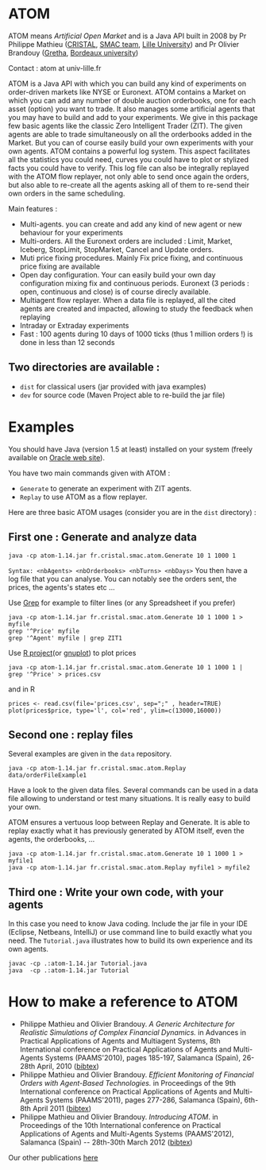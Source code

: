 # ATOM
ATOM means *Artificial Open Market* and is a Java API built in 2008 by Pr Philippe Mathieu ([CRISTAL](http://www.cristal.univ-lille.fr), [SMAC team](https://www.cristal.univ-lille.fr/?rubrique27&eid=17), [Lille University](http://www.univ-lille.fr)) and Pr Olivier Brandouy ([Gretha](https://gretha.u-bordeaux.fr/), [Bordeaux university](https://www.u-bordeaux.fr/))

Contact : atom at univ-lille.fr

ATOM is a Java API with which you can build any kind of experiments on order-driven markets like NYSE or Euronext. ATOM contains a Market on which you can add any number of double auction orderbooks, one for each asset (option) you want to trade. It also manages some artificial agents that you may have to build and add to your experiments. We give in this package few basic agents like the classic Zero Intelligent Trader (ZIT). The given agents are able to trade simultaneously on all the orderbooks added in the Market. But you can of course easily build your own experiments with your own agents.
ATOM contains a powerful log system. This aspect facilitates all the statistics you could need, curves you could have to plot or stylized facts you could have to verify. This log file can also be integrally replayed with the ATOM flow replayer, not only able to send once again the orders, but also able to re-create all the agents asking all of them to re-send their own orders in the same scheduling.

Main features :
- Multi-agents. you can create and add any kind of new agent or new behaviour for your experiments
- Multi-orders. All the Euronext orders are included : Limit, Market, Iceberg, StopLimit, StopMarket, Cancel and Update orders.
- Muti price fixing procedures. Mainly Fix price fixing, and continuous price fixing are available
- Open day configuration. Your can easily build your own day configuration mixing fix and continuous periods. Euronext (3 periods : open, continuous and close) is of course direcly available.
- Multiagent flow replayer. When a data file is replayed, all the cited agents are created and impacted, allowing to study the feedback when replaying
- Intraday or Extraday experiments
- Fast : 100 agents during 10 days of 1000 ticks (thus 1 million orders !) is done in less than 12 seconds

## Two directories are available :
- `dist` for classical users (jar provided with java examples)
- `dev` for source code (Maven Project able to re-build the jar file)

# Examples

You should have Java (version 1.5 at least) installed on your system (freely available on
[Oracle web site](http://www.oracle.com/technetwork/java/javase/downloads)).

You have two main commands given with ATOM : 
- `Generate` to generate an experiment with ZIT agents. 
- `Replay` to use ATOM as a flow replayer. 

Here are three basic ATOM usages (consider you are in the `dist` directory) : 

## First one : Generate and analyze data
```
java -cp atom-1.14.jar fr.cristal.smac.atom.Generate 10 1 1000 1
```
`Syntax: <nbAgents> <nbOrderbooks> <nbTurns> <nbDays>`
You then have a log file that you can analyse. You can notably see the orders sent, the prices, the agents's states etc ...

Use [Grep](https://www.gnu.org/software/grep/manual/grep.html) for example to filter lines (or any Spreadsheet if you prefer)
```
java -cp atom-1.14.jar fr.cristal.smac.atom.Generate 10 1 1000 1 > myfile
grep '^Price' myfile
grep '^Agent' myfile | grep ZIT1
```

Use [R project](https://www.r-project.org)(or [gnuplot](http://www.gnuplot.info/)) to plot prices
```
java -cp atom-1.14.jar fr.cristal.smac.atom.Generate 10 1 1000 1 | grep '^Price' > prices.csv
```
and in R
```
prices <- read.csv(file='prices.csv', sep=";" , header=TRUE)
plot(prices$price, type='l', col='red', ylim=c(13000,16000))
```

## Second one : replay files
Several examples are given in the `data` repository. 
```
java -cp atom-1.14.jar fr.cristal.smac.atom.Replay data/orderFileExample1
```
Have a look to the given data files. Several commands can be used in a data file allowing to understand or test many situations. It is really easy to build your own. 

ATOM ensures a vertuous loop between Replay and Generate. It is able to replay exactly what it has previously generated by ATOM itself, even the agents, the orderbooks, ...
```
java -cp atom-1.14.jar fr.cristal.smac.atom.Generate 10 1 1000 1 > myfile1
java -cp atom-1.14.jar fr.cristal.smac.atom.Replay myfile1 > myfile2
```

## Third one : Write your own code, with your agents
In this case you need to know Java coding. Include the jar file in your IDE (Eclipse, Netbeans, IntelliJ) or use command line to build exactly what you need. The `Tutorial.java` illustrates how to build its own experience and its own agents.
```
javac -cp .:atom-1.14.jar Tutorial.java
java  -cp .:atom-1.14.jar Tutorial
```


# How to make a reference to ATOM

- Philippe Mathieu and Olivier Brandouy. *A Generic Architecture for Realistic Simulations of Complex Financial Dynamics.* in Advances in Practical Applications of Agents and Multiagent Systems, 8th International conference on Practical Applications of Agents and Multi-Agents Systems (PAAMS'2010), pages 185-197, Salamanca (Spain), 26-28th April, 2010 ([bibtex](https://scholar.google.fr/scholar?hl=fr&as_sdt=0%2C5&q=A+Generic+Architecture+for+Realistic+Simulations+of+Complex+Financial+Dynamics&btnG=))
- Philippe Mathieu and Olivier Brandouy. *Efficient Monitoring of Financial Orders with Agent-Based Technologies.* in Proceedings of the 9th International conference on Practical Applications of Agents and Multi-Agents Systems (PAAMS'2011), pages 277-286, Salamanca (Spain), 6th-8th April 2011 ([bibtex](https://scholar.google.fr/scholar?hl=fr&as_sdt=0%2C5&q=Efficient+Monitoring+of+Financial+Orders+with+Agent-Based+Technologies&btnG=))
- Philippe Mathieu and Olivier Brandouy. *Introducing ATOM*. in Proceedings of the 10th International conference on Practical
Applications of Agents and Multi-Agents Systems (PAAMS'2012), Salamanca (Spain) -- 28th-30th March 2012 ([bibtex](https://scholar.google.fr/scholar?hl=fr&as_sdt=0%2C5&q=Introducing+ATOM+PAAMS+Mathieu+Brandouy&btnG=))

Our other publications [here](https://scholar.google.fr/scholar?hl=fr&as_sdt=0%2C5&q=Mathieu+Brandouy&btnG=)

